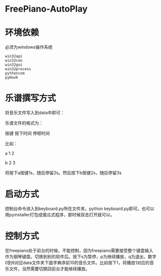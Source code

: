 # FreePiano-AutoPlay
# 环境依赖
必须为windows操作系统
```
win32api
win32con
win32gui
win32process
pythoncom
pyHook
```
# 乐谱撰写方式
将音乐文件写入到data中即可：

乐谱文件的格式为：

按键 按下时间 停顿时间

比如：

a 1 2

b 2 3

将按下a按键1s，随后停留2s。然后按下b按键2s，随后停留3s

# 启动方式
控制台命令进入到keyboard.py所在文件夹，python keyboard.py即可。也可以用pyinstaller打包成傻瓜式程序，那时候双击打开就可以。

# 控制方式
在freepiano处于前台的时候，不能控制，因为freepiano需要接受整个键盘输入作为钢琴键盘。切换到别的软件后。按下s为暂停，p为继续播放，q为退出，数字0到9对应data文件夹下面字典序前10的音乐文件。比如按下1，将播放1对应的音乐文件，当然需要切换回前台才能继续播放。
